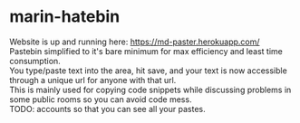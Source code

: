 # marin-hatebin
Website is up and running here: https://md-paster.herokuapp.com/  
Pastebin simplified to it's bare minimum for max efficiency and least time consumption.  
You type/paste text into the area, hit save, and your text is now accessible through a unique url for anyone with that url.  
This is mainly used for copying code snippets while discussing problems in some public rooms so you can avoid code mess.  
TODO: accounts so that you can see all your pastes.  

